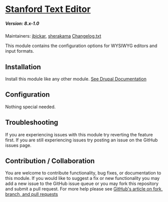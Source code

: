 # [Stanford Text Editor](https://github.com/SU-SWS/stanford_text_editor)
##### Version: 8.x-1.0

Maintainers: [jbickar](https://github.com/jbickar), [sherakama](https://github.com/sherakama)
[Changelog.txt](CHANGELOG.txt)

This module contains the configuration options for WYSIWYG editors and input formats.

Installation
---

Install this module like any other module. [See Drupal Documentation](https://www.drupal.org/docs/8/extending-drupal-8/installing-contributed-modules-find-import-enable-configure-drupal-8)

Configuration
---

Nothing special needed.

Troubleshooting
---

If you are experiencing issues with this module try reverting the feature first. If you are still experiencing issues try posting an issue on the GitHub issues page.

Contribution / Collaboration
---

You are welcome to contribute functionality, bug fixes, or documentation to this module. If you would like to suggest a fix or new functionality you may add a new issue to the GitHub issue queue or you may fork this repository and submit a pull request. For more help please see [GitHub's article on fork, branch, and pull requests](https://help.github.com/articles/using-pull-requests)
